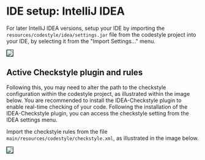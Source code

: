 # IDE setup: IntelliJ IDEA

For later IntelliJ IDEA versions, setup your IDE by importing the
`resources/codestyle/idea/settings.jar` file from the codestyle project 
into your IDE, by selecting it from the "Import Settings..." menu.

<img src="../images/ideaImportSettings.png" style="border: 1px solid black;" />

## Active Checkstyle plugin and rules

Following this, you may need to alter the path to the checkstyle configuration
within the codestyle project, as illustrated within the image below. 
You are recommended to install the IDEA-Checkstyle plugin to enable real-time
checking of your code. Following the installation of the IDEA-Checkstyle plugin, 
you can access the checkstyle setting from the IDEA settings menu.

Import the checkstyle rules from the file `main/resources/codestyle/checkstyle.xml`,
as illustrated in the image below.

<img src="../images/ideacheckstylePath.png" style="border: 1px solid black;" />